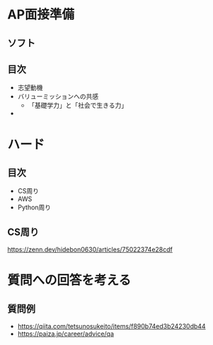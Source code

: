# AP面接準備

## ソフト

## 目次
- 志望動機
- バリューミッションへの共感
  - 「基礎学力」と「社会で生きる力」
- 

# ハード

## 目次
- CS周り
- AWS
- Python周り

## CS周り

https://zenn.dev/hidebon0630/articles/75022374e28cdf

# 質問への回答を考える

## 質問例
- https://qiita.com/tetsunosukeito/items/f890b74ed3b24230db44
- https://paiza.jp/career/advice/qa

